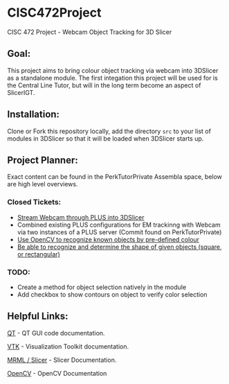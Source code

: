 # CISC472Project
CISC 472 Project - Webcam Object Tracking for 3D Slicer

## Goal:
This project aims to bring colour object tracking via webcam into 3DSlicer as a standalone module. The first integation this project will be used for is the Central Line Tutor, but will in the long term become an aspect of SlicerIGT.

## Installation:
Clone or Fork this repository locally, add the directory ```src``` to your list of modules in 3DSlicer so that it will be loaded when 3DSlicer starts up.

## Project Planner:
Exact content can be found in the PerkTutorPrivate Assembla space, below are high level overviews.

### Closed Tickets:

- [Stream Webcam through PLUS into 3DSlicer](https://github.com/zacbaum/CISC472Project/commit/d3077fc318a2ee431f9a0da6402a2aed831ff827)
- Combined existing PLUS configurations for EM trackinng with Webcam via two instances of a PLUS server (Commit found on PerkTutorPrivate)
- [Use OpenCV to recognize known objects by pre-defined colour](https://github.com/zacbaum/CISC472Project/commit/5bafaf0bf0d0cf237690c5678651e66e32ac91b8)
- [Be able to recognize and determine the shape of given objects (square, or rectangular)](https://github.com/zacbaum/CISC472Project/commit/4f02526996466cd7bc14f68b15b160046000324d)

### TODO:

- Create a method for object selection natively in the module
- Add checkbox to show contours on object to verify color selection

## Helpful Links:
[QT](http://doc.qt.io/qt-4.8/classes.html) - QT GUI code documentation.

[VTK](http://www.vtk.org/doc/release/6.2/html/classes.html) - Visualization Toolkit documentation.

[MRML / Slicer](https://www.slicer.org/doc/html/classes.html) - Slicer Documentation.

[OpenCV](http://docs.opencv.org/2.4/) - OpenCV Documentation

